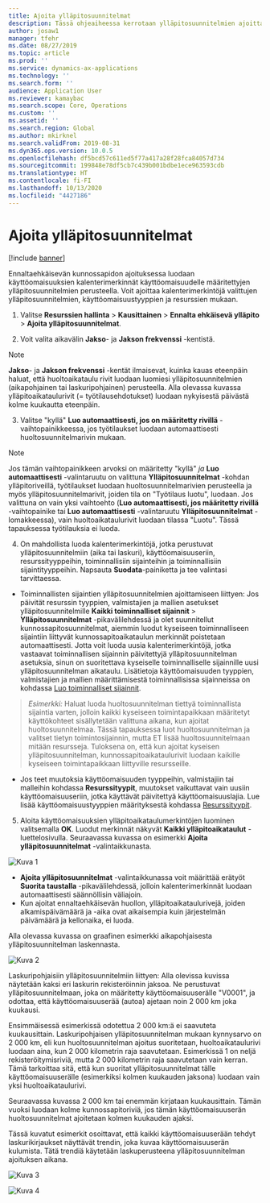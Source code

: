```yaml
---
title: Ajoita ylläpitosuunnitelmat
description: Tässä ohjeaiheessa kerrotaan ylläpitosuunnitelmien ajoittamisesta resurssien hallinnassa.
author: josaw1
manager: tfehr
ms.date: 08/27/2019
ms.topic: article
ms.prod: ''
ms.service: dynamics-ax-applications
ms.technology: ''
ms.search.form: ''
audience: Application User
ms.reviewer: kamaybac
ms.search.scope: Core, Operations
ms.custom: ''
ms.assetid: ''
ms.search.region: Global
ms.author: mkirknel
ms.search.validFrom: 2019-08-31
ms.dyn365.ops.version: 10.0.5
ms.openlocfilehash: df5bcd57c611ed5f77a417a28f28fca84057d734
ms.sourcegitcommit: 199848e78df5cb7c439b001bdbe1ece963593cdb
ms.translationtype: HT
ms.contentlocale: fi-FI
ms.lasthandoff: 10/13/2020
ms.locfileid: "4427186"
---
```

# <a name="schedule-maintenance-plans"></a>Ajoita ylläpitosuunnitelmat

[!include [banner](../../includes/banner.md)]

 

Ennaltaehkäisevän kunnossapidon ajoituksessa luodaan käyttöomaisuuksien kalenterimerkinnät käyttöomaisuudelle määritettyjen ylläpitosuunnitelmien perusteella. Voit ajoittaa kalenterimerkintöjä valittujen ylläpitosuunnitelmien, käyttöomaisuustyyppien ja resurssien mukaan.

1. Valitse **Resurssien hallinta** > **Kausittainen** > **Ennalta ehkäisevä ylläpito** > **Ajoita ylläpitosuunnitelmat**.

2. Voit valita aikavälin **Jakso**- ja **Jakson frekvenssi** -kentistä.

>[!NOTE]
>**Jakso**- ja **Jakson frekvenssi** -kentät ilmaisevat, kuinka kauas eteenpäin haluat, että huoltoaikataulu rivit luodaan luomiesi ylläpitosuunnitelmien (aikapohjainen tai laskuripohjainen) perusteella. Alla olevassa kuvassa ylläpitoaikataulurivit (= työtilausehdotukset) luodaan nykyisestä päivästä kolme kuukautta eteenpäin.

3. Valitse "kyllä" **Luo automaattisesti, jos on määritetty rivillä** -vaihtopainikkeessa, jos työtilaukset luodaan automaattisesti huoltosuunnitelmarivin mukaan.

>[!NOTE]
>Jos tämän vaihtopainikkeen arvoksi on määritetty "kyllä" *ja* **Luo automaattisesti** -valintaruutu on valittuna **Ylläpitosuunnitelmat** -kohdan ylläpitoriveillä, työtilaukset luodaan huoltosuunnitelmarivien perusteella ja myös ylläpitosuunnitelmarivit, joiden tila on "Työtilaus luotu", luodaan. Jos valittuna on vain yksi vaihtoehto (**Luo automaattisesti, jos määritetty rivillä** -vaihtopainike tai **Luo automaattisesti** -valintaruutu **Ylläpitosuunnitelmat** -lomakkeessa), vain huoltoaikataulurivit luodaan tilassa "Luotu". Tässä tapauksessa työtilauksia ei luoda.

4. On mahdollista luoda kalenterimerkintöjä, jotka perustuvat ylläpitosuunnitelmiin (aika tai laskuri), käyttöomaisuuseriin, resurssityyppeihin, toiminnallisiin sijainteihin ja toiminnallisiin sijaintityyppeihin. Napsauta **Suodata**-painiketta ja tee valintasi tarvittaessa.

- Toiminnallisten sijaintien ylläpitosuunnitelmien ajoittamiseen liittyen: Jos päivität resurssin tyyppien, valmistajien ja mallien asetukset ylläpitosuunnitelmille **Kaikki toiminnalliset sijainnit** >  **Ylläpitosuunnitelmat** -pikavälilehdessä ja olet suunnitellut kunnossapitosuunnitelmat, aiemmin luodut kyseiseen toiminnalliseen sijaintiin liittyvät kunnossapitoaikataulun merkinnät poistetaan automaattisesti. Jotta voit luoda uusia kalenterimerkintöjä, jotka vastaavat toiminnallisen sijainnin päivitettyjä ylläpitosuunnitelman asetuksia, sinun on suoritettava kyseiselle toiminnalliselle sijainnille uusi ylläpitosuunnitelman aikataulu. Lisätietoja käyttöomaisuuden tyyppien, valmistajien ja mallien määrittämisestä toiminnallisissa sijainneissa on kohdassa [Luo toiminnalliset sijainnit](../functional-locations/create-functional-locations.md).

>*Esimerkki:* Haluat luoda huoltosuunnitelman tiettyä toiminnallista sijaintia varten, jolloin kaikki kyseiseen toimintapaikkaan määritetyt käyttökohteet sisällytetään valittuna aikana, kun ajoitat huoltosuunnitelmaa. Tässä tapauksessa luot huoltosuunnitelman ja valitset tietyn toimintosijainnin, mutta ET lisää huoltosuunnitelmaan mitään resursseja. Tuloksena on, että kun ajoitat kyseisen ylläpitosuunnitelman, kunnossapitoaikataulurivit luodaan kaikille kyseiseen toimintapaikkaan liittyville resursseille.

- Jos teet muutoksia käyttöomaisuuden tyyppeihin, valmistajiin tai malleihin kohdassa **Resurssityypit**, muutokset vaikuttavat vain uusiin käyttöomaisuuseriin, jotka käyttävät päivitettyä käyttöomaisuuslajia. Lue lisää käyttöomaisuustyyppien määrityksestä kohdassa [Resurssityypit](../setup-for-objects/object-types.md).  

5. Aloita käyttöomaisuuksien ylläpitoaikataulumerkintöjen luominen valitsemalla **OK**. Luodut merkinnät näkyvät **Kaikki ylläpitoaikataulut** -luettelosivulla. Seuraavassa kuvassa on esimerkki **Ajoita ylläpitosuunnitelmat** -valintaikkunasta.

![Kuva 1](media/09-preventive-maintenance.png)

- **Ajoita ylläpitosuunnitelmat** -valintaikkunassa voit määrittää erätyöt **Suorita taustalla** -pikavälilehdessä, jolloin kalenterimerkinnät luodaan automaattisesti säännöllisin väliajoin.  
- Kun ajoitat ennaltaehkäisevän huollon, ylläpitoaikataulurivejä, joiden alkamispäivämäärä ja -aika ovat aikaisempia kuin järjestelmän päivämäärä ja kellonaika, ei luoda.  

Alla olevassa kuvassa on graafinen esimerkki aikapohjaisesta ylläpitosuunnitelman laskennasta.  

![Kuva 2](media/10-preventive-maintenance.jpg)

Laskuripohjaisiin ylläpitosuunnitelmiin liittyen: Alla olevissa kuvissa näytetään kaksi eri laskurin rekisteröinnin jaksoa. Ne perustuvat ylläpitosuunnitelmaan, joka on määritetty käyttöomaisuuserälle "V0001", ja odottaa, että käyttöomaisuuserää (autoa) ajetaan noin 2 000 km joka kuukausi.

Ensimmäisessä esimerkissä odotettua 2 000 km:ä ei saavuteta kuukausittain. Laskuripohjaisen ylläpitosuunnitelman mukaan kynnysarvo on 2 000 km, eli kun huoltosuunnitelman ajoitus suoritetaan, huoltoaikataulurivi luodaan aina, kun 2 000 kilometrin raja saavutetaan. Esimerkissä 1 on neljä rekisteröitymisriviä, mutta 2 000 kilometrin raja saavutetaan vain kerran. Tämä tarkoittaa sitä, että kun suoritat ylläpitosuunnitelmat tälle käyttöomaisuuserälle (esimerkiksi kolmen kuukauden jaksona) luodaan vain yksi huoltoaikataulurivi.

Seuraavassa kuvassa 2 000 km tai enemmän kirjataan kuukausittain. Tämän vuoksi luodaan kolme kunnossapitoriviä, jos tämän käyttöomaisuuserän huoltosuunnitelmat ajoitetaan kolmen kuukauden ajaksi. 

Tässä kuvatut esimerkit osoittavat, että kaikki käyttöomaisuuserään tehdyt laskurikirjaukset näyttävät trendin, joka kuvaa käyttöomaisuuserän kulumista. Tätä trendiä käytetään laskuperusteena ylläpitosuunnitelman ajoituksen aikana.

![Kuva 3](media/11-preventive-maintenance.png)

![Kuva 4](media/12-preventive-maintenance.png)

